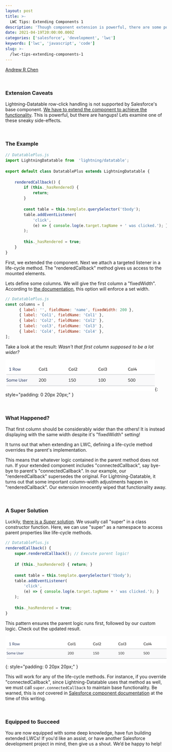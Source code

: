 ```yaml
---
layout: post
title: >-
  LWC Tips: Extending Components 1
description: 'Though component extension is powerful, there are some points to watch out for!'
date: 2021-04-19T20:00:00.000Z
categories: ['salesforce', 'development', 'lwc']
keywords: ['lwc', 'javascript', 'code']
slug: >-
  /lwc-tips-extending-components-1
---
```


[Andrew R Chen](https://www.tython.co/)

<br/>

### Extension Caveats

Lightning-Datatable row-click handling is not supported by Salesforce's base component. [We have to extend the component to achieve the functionality](https://tython.co/salesforce/development/lwc/2021/03/08/extend-lwc-datatable-with-row-click-handling.html). This is powerful, but there are hangups! Lets examine one of these sneaky side-effects.

<br/>

### The Example

```js
// DatatablePlus.js
import LightningDatatable from  'lightning/datatable';
    
export default class DatatablePlus extends LightningDatatable {

	renderedCallback() {
	    if (this._hasRendered) {
	        return;
	    }

	    const table = this.template.querySelector('tbody');
	    table.addEventListener(
	        'click',
	        (e) => { console.log(e.target.tagName + ' was clicked.'); }
	    );
	        
	    this._hasRendered = true;
	}
}
```

First, we extended the component. Next we attach a targeted listener in a life-cycle method. The "renderedCallback" method gives us access to the mounted elements.

Lets define some columns. We will give the first column a "fixedWidth". According to [the documentation](https://developer.salesforce.com/docs/component-library/bundle/lightning-datatable/documentation), this option will enforce a set width.

```js
// DatatablePlus.js
const columns = [
      { label: '', fieldName: 'name', fixedWidth: 200 },
      { label: 'Col1', fieldName: 'Col1' },
      { label: 'Col2', fieldName: 'Col2' },
      { label: 'col3', fieldName: 'Col3' },
      { label: 'Col4', fieldName: 'Col4' },
];
```

Take a look at the result: _Wasn't that first column supposed to be a lot wider?_

![Extended Datatable w/ fixed width column.](/images/2021-04-19-lwc-tips-extending-components-1_table-before-example.png){: style="padding: 0 20px 20px;" }

<br/>

### What Happened?

That first column should be considerably wider than the others! It is instead displaying with the same width despite it's "fixedWidth" setting!

It turns out that when extending an LWC, defining a life-cycle method overrides the parent's implementation.

This means that whatever logic contained in the parent method does not run.  If your extended component includes "connectedCallback", say bye-bye to parent's "connectedCallback". In our example, our "renderedCallback" supersedes the original. For Lightning-Datatable, it turns out that some important column-width adjustments happen in "renderedCallback". Our extension innocently wiped that functionality away.

<br/>

### A Super Solution

Luckily, [there is a *Super* solution](https://salesforce.stackexchange.com/a/325962/68974). We usually call "super" in a class constructor function. Here, we can use "super" as a namespace to access parent properties like life-cycle methods.

```js
// DatatablePlus.js
renderedCallback() {
    super.renderedCallback(); // Execute parent logic!
		
    if (this._hasRendered) { return; }

    const table = this.template.querySelector('tbody');
    table.addEventListener(
        'click',
        (e) => { console.log(e.target.tagName + ' was clicked.'); }
    );
        
    this._hasRendered = true;
}
```

This pattern ensures the parent logic runs first, followed by our custom logic. Check out the updated result.

![Extended Datatable w/ fixed width column.](/images/2021-04-19-lwc-tips-extending-components-1_table-after-example.png){: style="padding: 0 20px 20px;" }

This will work for any of the life-cycle methods. For instance, if you override "connectedCallback", since Lightning-Datatable uses that method as well, we must call `super.connectedCallback` to maintain base functionality. Be warned, this is *not* covered in [Salesforce component documentation](https://developer.salesforce.com/docs/component-library/bundle/lightning-datatable/documentation) at the time of this writing.

<br/>

### Equipped to Succeed

You are now equipped with some deep knowledge, have fun building extended LWCs! If you'd like an assist, or have another Salesforce development project in mind, then give us a shout. We’d be happy to help!
